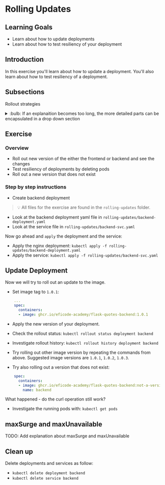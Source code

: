 # Rolling Updates

## Learning Goals

- Learn about how to update deployments 
- Learn about how to test resiliency of your deployment

## Introduction

In this exercise you'll learn about how to update a deployment. You'll also learn about how to test resiliency of a deployment.

## Subsections

Rollout strategies

<details>
<summary>:bulb: If an explanaition becomes too long, the more detailed parts can be encapsulated in a drop down section</summary>
</details>

## Exercise

### Overview

- Roll out new version of the either the frontend or backend and see the changes
- Test resiliency of deployments by deleting pods
- Roll out a new version that does not exist

### Step by step instructions

* Create backend deployment

> :bulb: All files for the exercise are found in the `rolling-updates` folder.

- Look at the backend deployment yaml file in `rolling-updates/backend-deployment.yaml`
- Look at the service file in `rolling-updates/backend-svc.yaml`

Now go ahead and `apply` the deployment and the service:

- Apply the nginx deployment: `kubectl apply -f rolling-updates/backend-deployment.yaml`
- Apply the service: `kubectl apply -f rolling-updates/backend-svc.yaml`

## Update Deployment

Now we will try to roll out an update to the image.

- Set image tag to `1.0.1`:

```yaml
    ...
    spec:
      containers:
      - image: ghcr.io/eficode-academy/flask-quotes-backend:1.0.1
```

- Apply the new version of your deployment.

- Check the rollout status: `kubectl rollout status deployment backend`

- Investigate rollout history: `kubectl rollout history deployment backend`

- Try rolling out other image version by repeating the commands from above. Suggested image versions are `1.0.1`, `1.0.2`, `1.0.3`.

- Try also rolling out a version that does not exist:

```yaml
    spec:
      containers:
      - image: ghcr.io/eficode-academy/flask-quotes-backend:not-a-version
        name: backend
```

What happened - do the curl operation still work?

- Investigate the running pods with: `kubectl get pods`

## maxSurge and maxUnavailable
TODO: Add explanation about maxSurge and maxUnavailable

## Clean up

Delete deployments and services as follow:

- `kubectl delete deployment backend`
- `kubectl delete service backend`
